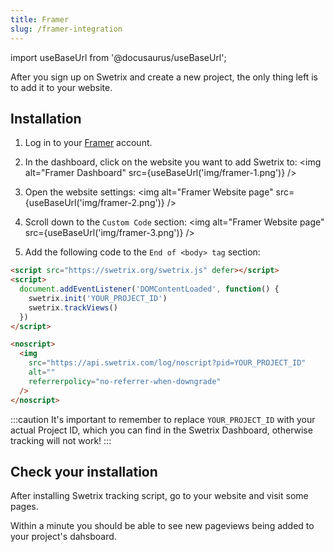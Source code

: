 ```yaml
---
title: Framer
slug: /framer-integration
---
```


import useBaseUrl from '@docusaurus/useBaseUrl';

After you sign up on Swetrix and create a new project, the only thing left is to add it to your website.

## Installation
1. Log in to your [Framer](https://www.framer.com) account.
   
2. In the dashboard, click on the website you want to add Swetrix to:
<img alt="Framer Dashboard" src={useBaseUrl('img/framer-1.png')} />

3. Open the website settings:
<img alt="Framer Website page" src={useBaseUrl('img/framer-2.png')} />

4. Scroll down to the `Custom Code` section:
<img alt="Framer Website page" src={useBaseUrl('img/framer-3.png')} />

5. Add the following code to the `End of <body> tag` section:
```html
<script src="https://swetrix.org/swetrix.js" defer></script>
<script>
  document.addEventListener('DOMContentLoaded', function() {
    swetrix.init('YOUR_PROJECT_ID')
    swetrix.trackViews()
  })
</script>

<noscript>
  <img
    src="https://api.swetrix.com/log/noscript?pid=YOUR_PROJECT_ID"
    alt=""
    referrerpolicy="no-referrer-when-downgrade"
  />
</noscript>
```

:::caution
It's important to remember to replace `YOUR_PROJECT_ID` with your actual Project ID, which you can find in the Swetrix Dashboard, otherwise tracking will not work!
:::

## Check your installation
After installing Swetrix tracking script, go to your website and visit some pages.

Within a minute you should be able to see new pageviews being added to your project's dahsboard.
